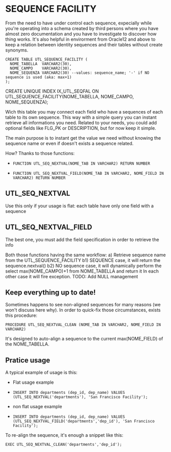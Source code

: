 # SEQUENCE FACILITY

From the need to have under control each sequence, expecially while you're operating into a schema created by third persons where you have almost zero documentation and you have to investigate to discover how thing works.
It's also helpful in envirorment from Oracle12 and above to keep a relation between identity sequences and their tables without create synonyms.

    CREATE TABLE UTL_SEQUENCE_FACILITY (
      NOME_TABELLA  VARCHAR2(30),
      NOME_CAMPO    VARCHAR2(30),
      NOME_SEQUENZA VARCHAR2(30) --values: sequence_name; '-' if NO sequence is used (aka: max+1)
    );

CREATE UNIQUE INDEX IX_UTL_SEQFAL ON UTL_SEQUENCE_FACILITY(NOME_TABELLA, NOME_CAMPO, NOME_SEQUENZA);

Wich this table you may connect each field who have a sequences of each table to its own sequence.
This way with a simple query you can instant retrieve all informations you need.
Related to your needs, you could add optional fields like FLG_PK or DESCRIPTION, but for now keep it simple.

The main purpose is to instant get the value we need without knowing the sequence name or even if doesn't exists a sequence related.

How? Thanks to those functions:
-     FUNCTION UTL_SEQ_NEXTVAL(NOME_TAB IN VARCHAR2) RETURN NUMBER
-     FUNCTION UTL_SEQ_NEXTVAL_FIELD(NOME_TAB IN VARCHAR2, NOME_FIELD IN VARCHAR2) RETURN NUMBER

## UTL_SEQ_NEXTVAL
Use this only if your usage is flat: each table have only one field with a sequence

## UTL_SEQ_NEXTVAL_FIELD
The best one, you must add the field specification in order to retrieve the info

Both those functions having the same workflow:
a) Retrieve sequence name from the UTL_SEQUENCE_FACILITY
b1) SEQUENCE case, it will return the sequence.nextval()
b2) NO sequence case, it will dynamically perform the select max(NOME_CAMPO)+1 from NOME_TABELLA and return it
In each other case it will fire exception.
TODO: Add NULL management

## Keep everything up to date!
Sometimes happens to see non-aligned sequences for many reasons (we won't discuss here why).
In order to quick-fix those circumstances, exists this procedure:

    PROCEDURE UTL_SEQ_NEXTVAL_CLEAN (NOME_TAB IN VARCHAR2, NOME_FIELD IN VARCHAR2)

It's designed to auto-align a sequence to the current max(NOME_FIELD) of the NOME_TABELLA.

## Pratice usage

A typical example of usage is this:

- Flat usage example
-     INSERT INTO departments (dep_id, dep_name) VALUES (UTL_SEQ_NEXTVAL('departments'), 'San Francisco Facility');
- non flat usage example
-     INSERT INTO departments (dep_id, dep_name) VALUES (UTL_SEQ_NEXTVAL_FIELD('departments','dep_id'), 'San Francisco Facility');

To re-align the sequence, it's enough a snippet like this:

    EXEC UTL_SEQ_NEXTVAL_CLEAN('departments','dep_id');
